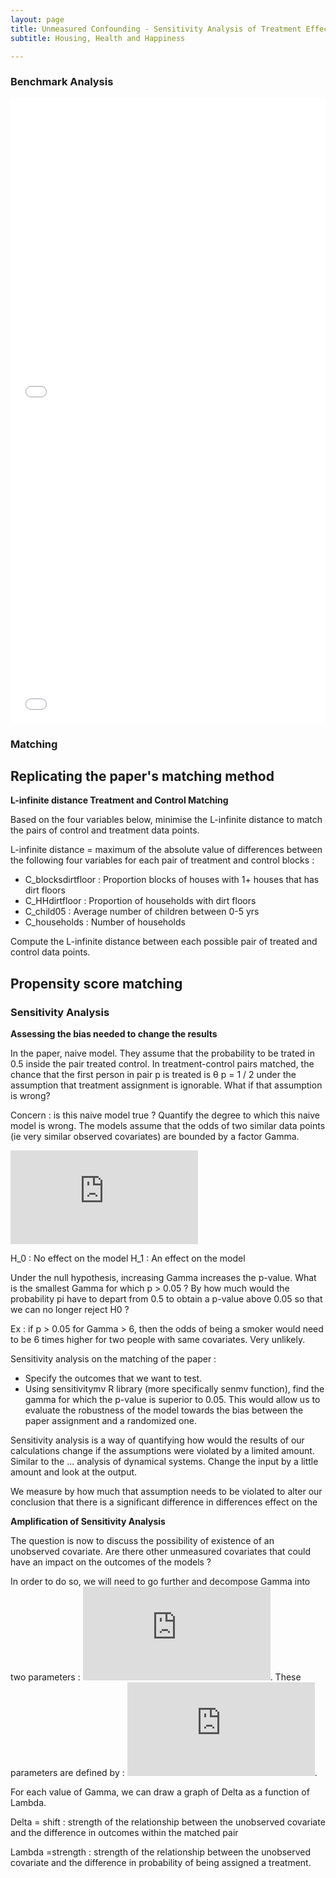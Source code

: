 ```yaml
---
layout: page
title: Unmeasured Confounding - Sensitivity Analysis of Treatment Effect
subtitle: Housing, Health and Happiness

---
```


### Benchmark Analysis

<iframe frameborder="no" border="0" marginwidth="0" marginheight="0" width="100%" height="500" src="assets/img/boxplot_figure.html"></iframe>

<iframe frameborder="no" border="0" marginwidth="0" marginheight="0" width="100%" height="500" src="assets/img/Bias_Figure.html"></iframe>

### Matching

## Replicating the paper's matching method
**L-infinite distance Treatment and Control Matching**

Based on the four variables below, minimise the L-infinite distance to match the pairs of control and treatment data points.

L-infinite distance = maximum of the absolute value of differences between the following four variables for each pair of treatment and control blocks :
* C_blocksdirtfloor : Proportion blocks of houses with 1+ houses that has dirt floors
* C_HHdirtfloor : Proportion of households with dirt floors
* C_child05 : Average number of children between 0-5 yrs
* C_households : Number of households

Compute the L-infinite distance between each possible pair of treated and control data points.

## Propensity score matching

### Sensitivity Analysis

**Assessing the bias needed to change the results**

In the paper, naive model. They assume that the probability to be trated in 0.5 inside the pair treated control.
In treatment-control pairs matched, the chance that the first person in pair p is treated is θ p = 1 / 2 under the assumption that treatment assignment is ignorable. What if that assumption is wrong?

Concern : is this naive model true ? Quantify the degree to which this naive model is wrong. 
The models assume that the odds of two similar data points (ie very similar observed covariates) are bounded by a factor Gamma.

![gamma](https://latex.codecogs.com/gif.latex?%5Cmathbf%7B%20%5Cfrac%7B1%7D%7B%5CGamma%7D%20%5Cleq%20%5Cfrac%7B%5Cpi_k%281-%5Cpi_k%29%7D%7B%5Cpi_l%281-%5Cpi_l%29%7D%20%5Cleq%20%5CGamma%20%7D)

H_0 : No effect on the model
H_1 : An effect on the model

Under the null hypothesis, increasing Gamma increases the p-value.
What is the smallest Gamma for which p > 0.05 ?
By how much would the probability pi have to depart from 0.5 to obtain a p-value above 0.05 so that we can no longer reject H0 ?

Ex : if p > 0.05 for Gamma > 6, then the odds of being a smoker would need to be 6 times higher for two people with same covariates. Very unlikely.

Sensitivity analysis on the matching of the paper :

* Specify the outcomes that we want to test.
* Using sensitivitymv R library (more specifically senmv function), find the gamma for which the p-value is superior to 0.05. This would allow us to evaluate the robustness of the model towards the bias between the paper assignment and a randomized one.


 


Sensitivity analysis is a way of quantifying how would the results of our calculations change if the assumptions were violated by a limited amount.
Similar to the ... analysis of dynamical systems. Change the input by a little amount and look at the output.

We measure by how much
that assumption needs to be violated to alter our conclusion that there is a
significant difference in differences effect on the






**Amplification of Sensitivity Analysis**

The question is now to discuss the possibility of existence of an unobserved covariate. Are there other unmeasured covariates that could have an impact on the outcomes of the models ?

In order to do so, we will need to go further and decompose Gamma into two parameters : ![lambda_delta](https://latex.codecogs.com/gif.latex?%5Cmathbf%7B%20%28%20%5CLambda%20%2C%20%5CDelta%20%29%7D). These parameters are defined by : ![decomposition](https://latex.codecogs.com/gif.latex?%5Cmathbf%7B%5CGamma%20%3D%20%5Cfrac%7B%5CLambda%20%5CDelta%20&plus;%201%7D%7B%5CLambda%20&plus;%20%5CDelta%7D%20%7D).

For each value of Gamma, we can draw a graph of Delta as a function of Lambda.


Delta = shift : strength of the relationship between the unobserved covariate and the difference in outcomes within the matched
pair

Lambda =strength : strength of the relationship between the unobserved covariate and the difference in probability of being assigned a treatment.
